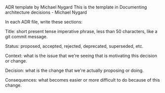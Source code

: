 ADR template by Michael Nygard
This is the template in Documenting architecture decisions - Michael Nygard

In each ADR file, write these sections:

Title: short present tense imperative phrase, less than 50 characters, like a git commit message.

Status: proposed, accepted, rejected, deprecated, superseded, etc.

Context: what is the issue that we're seeing that is motivating this decision or change.

Decision: what is the change that we're actually proposing or doing.

Consequences: what becomes easier or more difficult to do because of this change.
